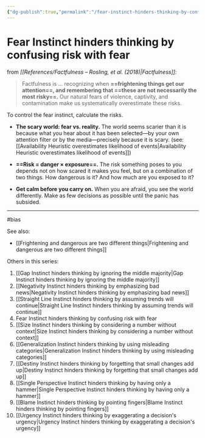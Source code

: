 ```yaml
---
{"dg-publish":true,"permalink":"/fear-instinct-hinders-thinking-by-confusing-risk-with-fear/"}
---
```



# Fear Instinct hinders thinking by confusing risk with fear

from *[[References/Factfulness – Rosling, et al. (2018)\|Factfulness]]*:

> Factfulness is … recognizing when **==frightening things get our attention==, and remembering that ==these are not necessarily the most risky==.** Our natural fears of violence, captivity, and contamination make us systematically overestimate these risks.

To control the fear instinct, calculate the risks.

- **The scary world: fear vs. reality.** The world seems scarier than it is because what you hear about it has been selected—by your own attention filter or by the media—precisely because it is scary. (see: [[Availability Heuristic overestimates likelihood of events\|Availability Heuristic overestimates likelihood of events]])

- **==Risk = danger × exposure==.** The risk something poses to you depends not on how scared it makes you feel, but on a combination of two things. How dangerous is it? And how much are you exposed to it?

- **Get calm before you carry on.** When you are afraid, you see the world differently. Make as few decisions as possible until the panic has subsided.

---
#bias 

See also:
- [[Frightening and dangerous are two different things\|Frightening and dangerous are two different things]]

Others in this series:
1. [[Gap Instinct hinders thinking by ignoring the middle majority\|Gap Instinct hinders thinking by ignoring the middle majority]]
2. [[Negativity Instinct hinders thinking by emphasizing bad news\|Negativity Instinct hinders thinking by emphasizing bad news]]
3. [[Straight Line Instinct hinders thinking by assuming trends will continue\|Straight Line Instinct hinders thinking by assuming trends will continue]]
4. Fear Instinct hinders thinking by confusing risk with fear
5. [[Size Instinct hinders thinking by considering a number without context\|Size Instinct hinders thinking by considering a number without context]]
6. [[Generalization Instinct hinders thinking by using misleading categories\|Generalization Instinct hinders thinking by using misleading categories]]
7. [[Destiny Instinct hinders thinking by forgetting that small changes add up\|Destiny Instinct hinders thinking by forgetting that small changes add up]]
8. [[Single Perspective Instinct hinders thinking by having only a hammer\|Single Perspective Instinct hinders thinking by having only a hammer]]
9. [[Blame Instinct hinders thinking by pointing fingers\|Blame Instinct hinders thinking by pointing fingers]]
10. [[Urgency Instinct hinders thinking by exaggerating a decision's urgency\|Urgency Instinct hinders thinking by exaggerating a decision's urgency]]
